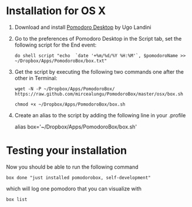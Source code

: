 # Installation for OS X

1. Download and install [Pomodoro Desktop](http://mac.majorgeeks.com/files/details/pomodoro_desktop.html) by Ugo Landini
2. Go to the preferences of Pomodoro Desktop in the Script tab, set the following script for the End event:

    ```
    do shell script "echo  `date '+%m/%d/%Y %H:%M'`, $pomodoroName >> ~/Dropbox/Apps/PomodoroBox/box.txt" 
    ```

3. Get the script by executing the following two commands one after the other in Terminal:

    ```
    wget -N -P ~/Dropbox/Apps/PomodoroBox/ https://raw.github.com/mircealungu/PomodoroBox/master/osx/box.sh
    ```
    
    ```
    chmod +x ~/Dropbox/Apps/PomodoroBox/box.sh
    ```

4. Create an alias to the script by adding the following line in your .profile 

    alias box='~/Dropbox/Apps/PomodoroBox/box.sh'


# Testing your installation

Now you should be able to run the following command

    box done "just installed pomodorobox, self-development"
    
which will log one pomodoro that you can visualize with

    box list
